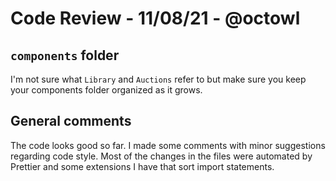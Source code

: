 # Code Review - 11/08/21 - @octowl

## `components` folder

I'm not sure what `Library` and `Auctions` refer to but make sure you keep your components folder organized as it grows.

## General comments

The code looks good so far. I made some comments with minor suggestions regarding code style.
Most of the changes in the files were automated by Prettier and some extensions I have that sort import statements.
